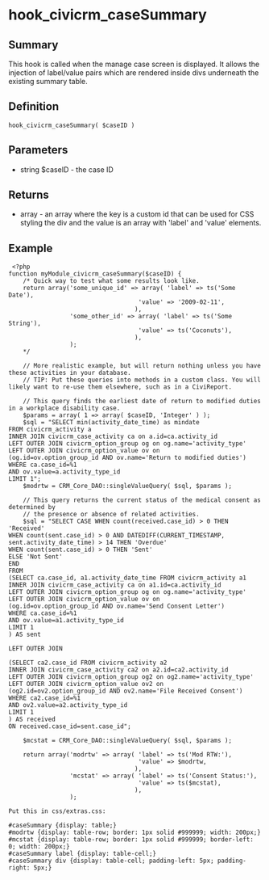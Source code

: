 # hook_civicrm_caseSummary

## Summary

This hook is called when the manage case screen is displayed. It allows
the injection of label/value pairs which are rendered inside divs
underneath the existing summary table.

## Definition

    hook_civicrm_caseSummary( $caseID )

## Parameters

-   string $caseID - the case ID

## Returns

-   array - an array where the key is a custom id that can be used for
    CSS styling the div and the value is an array with 'label' and
    'value' elements.

## Example

     <?php
    function myModule_civicrm_caseSummary($caseID) {
        /* Quick way to test what some results look like.
        return array('some_unique_id' => array( 'label' => ts('Some Date'),
                                        'value' => '2009-02-11',
                                       ),
                     'some_other_id' => array( 'label' => ts('Some String'),
                                        'value' => ts('Coconuts'),
                                       ),
                     );
        */

        // More realistic example, but will return nothing unless you have these activities in your database.
        // TIP: Put these queries into methods in a custom class. You will likely want to re-use them elsewhere, such as in a CiviReport.

        // This query finds the earliest date of return to modified duties in a workplace disability case.
        $params = array( 1 => array( $caseID, 'Integer' ) );
        $sql = "SELECT min(activity_date_time) as mindate
    FROM civicrm_activity a
    INNER JOIN civicrm_case_activity ca on a.id=ca.activity_id
    LEFT OUTER JOIN civicrm_option_group og on og.name='activity_type'
    LEFT OUTER JOIN civicrm_option_value ov on
    (og.id=ov.option_group_id AND ov.name='Return to modified duties')
    WHERE ca.case_id=%1
    AND ov.value=a.activity_type_id
    LIMIT 1";
        $modrtw = CRM_Core_DAO::singleValueQuery( $sql, $params );

        // This query returns the current status of the medical consent as determined by
        // the presence or absence of related activities.
        $sql = "SELECT CASE WHEN count(received.case_id) > 0 THEN 'Received'
    WHEN count(sent.case_id) > 0 AND DATEDIFF(CURRENT_TIMESTAMP, sent.activity_date_time) > 14 THEN 'Overdue'
    WHEN count(sent.case_id) > 0 THEN 'Sent'
    ELSE 'Not Sent'
    END
    FROM
    (SELECT ca.case_id, a1.activity_date_time FROM civicrm_activity a1
    INNER JOIN civicrm_case_activity ca on a1.id=ca.activity_id
    LEFT OUTER JOIN civicrm_option_group og on og.name='activity_type'
    LEFT OUTER JOIN civicrm_option_value ov on
    (og.id=ov.option_group_id AND ov.name='Send Consent Letter')
    WHERE ca.case_id=%1
    AND ov.value=a1.activity_type_id
    LIMIT 1
    ) AS sent

    LEFT OUTER JOIN

    (SELECT ca2.case_id FROM civicrm_activity a2
    INNER JOIN civicrm_case_activity ca2 on a2.id=ca2.activity_id
    LEFT OUTER JOIN civicrm_option_group og2 on og2.name='activity_type'
    LEFT OUTER JOIN civicrm_option_value ov2 on
    (og2.id=ov2.option_group_id AND ov2.name='File Received Consent')
    WHERE ca2.case_id=%1
    AND ov2.value=a2.activity_type_id
    LIMIT 1
    ) AS received
    ON received.case_id=sent.case_id";

        $mcstat = CRM_Core_DAO::singleValueQuery( $sql, $params );

        return array('modrtw' => array( 'label' => ts('Mod RTW:'),
                                        'value' => $modrtw,
                                       ),
                     'mcstat' => array( 'label' => ts('Consent Status:'),
                                        'value' => ts($mcstat),
                                       ),
                     );

    Put this in css/extras.css:

    #caseSummary {display: table;}
    #modrtw {display: table-row; border: 1px solid #999999; width: 200px;}
    #mcstat {display: table-row; border: 1px solid #999999; border-left: 0; width: 200px;}
    #caseSummary label {display: table-cell;}
    #caseSummary div {display: table-cell; padding-left: 5px; padding-right: 5px;}